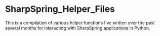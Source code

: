 # SharpSpring_Helper_Files

This is a compilation of various helper functions I've written over the past several months for
interacting with SharpSpring applications in Python. 
